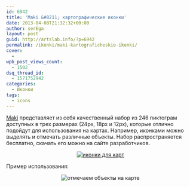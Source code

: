 ```yaml
---
id: 6942
title: 'Maki &#8211; картографические иконки'
date: 2013-04-08T21:32:32+00:00
author: serEga
layout: post
guid: http://artslab.info/?p=6942
permalink: /ikonki/maki-kartograficheskie-ikonki/
cover:
  - 
wpb_post_views_count:
  - 1502
dsq_thread_id:
  - 1571752942
categories:
  - Иконки
tags:
  - icons
---
```

[Maki](http://mapbox.com/maki/) представляет из себя качественный набор из 246 пиктограм доступных в трех размерах (24px, 18px и 12px), которые отлично подойдут для использования на картах. Например, иконками можно выделять и отмечать различные объекты. Набор распространяется бесплатно, скачать его можно на сайте разработчиков.

<center>
  <a href="http://img.artslab.info/kartograficheskie_piktogrami.jpg"><img src="http://img.artslab.info/kartograficheskie_piktogrami-300x271.jpg" alt="иконки для карт" class="aligncenter size-medium wp-image-6944" srcset="http://img.artslab.info/kartograficheskie_piktogrami-300x271.jpg 300w, http://img.artslab.info/kartograficheskie_piktogrami.jpg 640w" sizes="(max-width: 300px) 100vw, 300px" /></a>
</center>

Пример использования:

<center>
  <img src="http://img.artslab.info/marki_ikonki_kart.jpg" alt="отмечаем объекты на карте" class="aligncenter size-full wp-image-6943" srcset="http://img.artslab.info/marki_ikonki_kart.jpg 344w, http://img.artslab.info/marki_ikonki_kart-300x270.jpg 300w" sizes="(max-width: 344px) 100vw, 344px" />
</center>